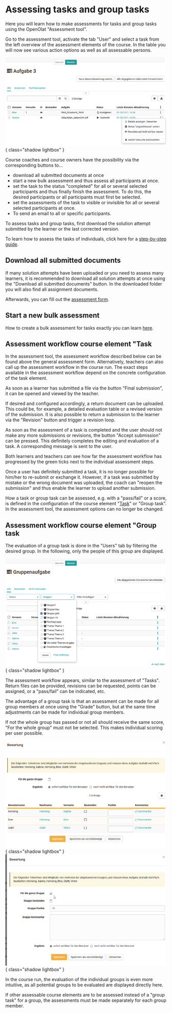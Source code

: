 # Assessing tasks and group tasks

Here you will learn how to make assessments for tasks and group tasks using the OpenOlat "Assessment tool".

Go to the assessment tool, activate the tab "User" and select a task from the left overview of the assessment elements of the course. In the table you will now see various action options as well as all assessable persons.

![Tasks in the assessment tool](assets/Aufgaben_Bewertungswerkzeug.png){ class="shadow lightbox" }

Course coaches and course owners have the possibility via the corresponding buttons to...

* download all submitted documents at once
* start a new bulk assessment and thus assess all participants at once.
* set the task to the status "completed" for all or several selected participants and thus finally finish the assessment. To do this, the desired participants or all participants must first be selected.
* set the assessments of the task to visible or invisible for all or several selected participants at once.
* To send an email to all or specific participants.

To assess tasks and group tasks, first download the solution attempt submitted by the learner or the last corrected version.

To learn how to assess the tasks of individuals, click here for a [step-by-step guide](Assessment_of_learners.md).

## Download all submitted documents

If many solution attempts have been uploaded or you need to assess many learners, it is recommended to download all solution attempts at once using the "Download all submitted documents" button. In the downloaded folder you will also find all assignment documents.

Afterwards, you can fill out the [assessment form](The_assessment_form.md).

## Start a new bulk assessment

How to create a bulk assessment for tasks exactly you can learn
[here](../how-to/create_a_bulk_assessment_for_submission_tasks.md).

## Assessment workflow course element "Task

In the assessment tool, the assessment workflow described below can be found above the general assessment form. Alternatively, teachers can also call up the assessment workflow in the course run. The exact steps available in the assessment workflow depend on the concrete configuration of the task element.

As soon as a learner has submitted a file via the button "Final submission", it can be opened and viewed by the teacher.

If desired and configured accordingly, a return document can be uploaded. This could be, for example, a detailed evaluation table or a revised version of the submission. It is also possible to return a submission to the learner via the "Revision" button and trigger a revision loop.

As soon as the assessment of a task is completed and the user should not make any more submissions or revisions, the button "Accept submission" can be pressed. This definitely completes the editing and evaluation of a task. A corresponding message is sent to the user.

Both learners and teachers can see how far the assessment workflow has progressed by the green ticks next to the individual assessment steps.

Once a user has definitely submitted a task, it is no longer possible for him/her to re-submit or exchange it. However, if a task was submitted by mistake or the wrong document was uploaded, the coach can "reopen the submission" and thus enable the learner to upload another submission.

How a task or group task can be assessed, e.g. with a "pass/fail" or a score, is defined in the configuration of the course element
"[Task](../learningresources/Task_Further_Configurations.md)" or "Group task". In the assessment tool, the assessment options can no longer be changed.

## Assessment workflow course element "Group task

The evaluation of a group task is done in the "Users" tab by filtering the desired group. In the following, only the people of this group are displayed.

![Group task in the assessment tool](assets/Gruppenaufgabe_Bewertungswerkzueg.png){ class="shadow lightbox" }

The assessment workflow appears, similar to the assessment of "Tasks". Return files can be provided, revisions can be requested, points can be assigned, or a "pass/fail" can be indicated, etc.

The advantage of a group task is that an assessment can be made for all group members at once using the "Grade" button, but at the same time adjustments can be made for individual group members.

If not the whole group has passed or not all should receive the same score, "For the whole group" must not be selected. This makes individual scoring per user possible.

![Group task single assessment](assets/Gruppenbewertung_einzeln.png){ class="shadow lightbox" }
![Group task group assessment](assets/Gruppenbewertung1.png){ class="shadow lightbox" }

In the course run, the evaluation of the individual groups is even more intuitive, as all potential groups to be evaluated are displayed directly here.

If other assessable course elements are to be assessed instead of a "group task" for a group, the assessments must be made separately for each group member.
